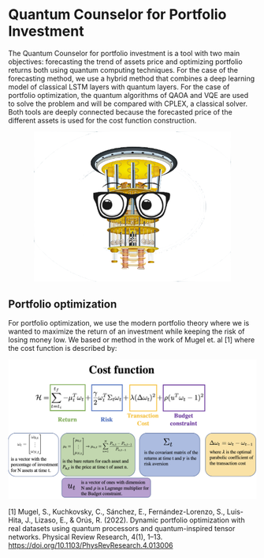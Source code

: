 # Quantum Counselor for Portfolio Investment
The Quantum Counselor for portfolio investment is a tool with two main objectives: forecasting the trend of assets price and optimizing portfolio returns both using quantum computing techniques. For the case of the forecasting method, we use a hybrid method that combines a deep learning model of classical LSTM layers with quantum layers. For the case of portfolio optimization, the quantum algorithms of QAOA and VQE are used to solve the problem and will be compared with CPLEX, a classical solver. Both tools are deeply connected because the forecasted price of the different assets is used for the cost function construction.

<center><img src="Images/Counselor1.png" width="400"></center>

## Portfolio optimization

For portfolio optimization, we use the modern portfolio theory where we is wanted to maximize the return of an investment while keeping the risk of losing money low. We based or method in the work of Mugel et. al [1] where the cost function is described by:

<center><img src="Images/Cost-function.png" width="800"></center>


[1] Mugel, S., Kuchkovsky, C., Sánchez, E., Fernández-Lorenzo, S., Luis-Hita, J., Lizaso, E., & Orús, R. (2022). Dynamic portfolio optimization with real datasets using quantum processors and quantum-inspired tensor networks. Physical Review Research, 4(1), 1–13. https://doi.org/10.1103/PhysRevResearch.4.013006

